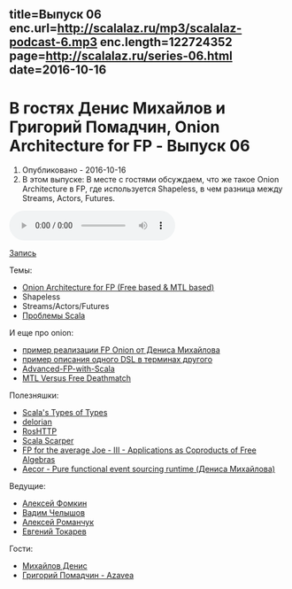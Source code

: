 title=Выпуск 06
enc.url=http://scalalaz.ru/mp3/scalalaz-podcast-6.mp3
enc.length=122724352
page=http://scalalaz.ru/series-06.html
date=2016-10-16
----
#  В гостях Дениc Михайлов и Григорий Помадчин, Onion Architecture for FP - Выпуск 06
1. Опубликовано - 2016-10-16
2. В этом выпуске: В месте с гостями обсуждаем, что же такое Onion Architecture в FP, где используется Shapeless, в чем разница между Streams, Actors, Futures.

<audio controls="" class="audio-panel">
    <source src="http://scalalaz.ru/mp3/scalalaz-podcast-6.mp3" type="audio/mpeg">
</audio>

[Запись](http://scalalaz.ru/mp3/scalalaz-podcast-6.mp3)

Темы:

- [Onion Architecture for FP (Free based & MTL based)](http://degoes.net/articles/modern-fp-part-2)
- Shapeless
- Streams/Actors/Futures
- [Проблемы Scala](https://www.youtube.com/watch?v=TS1lpKBMkgg)

И еще про onion:

- [пример реализации FP Onion от Дениса Михайлова](https://github.com/notxcain/onion-architecure)
- [пример описания одного DSL в терминах другого](http://scastie.org/22984)
- [Advanced-FP-with-Scala](https://gist.github.com/jdegoes/97459c0045f373f4eaf126998d8f65dc)
- [MTL Versus Free Deathmatch](https://www.youtube.com/watch?v=JLevNswzYh8) 

Полезняшки:

- [Scala's Types of Types](http://ktoso.github.io/scala-types-of-types/)
- [delorian](https://github.com/Verizon/delorean)
- [RosHTTP](https://github.com/hmil/RosHTTP)
- [Scala Scarper](https://github.com/ruippeixotog/scala-scraper)
- [FP for the average Joe - III - Applications as Coproducts of Free Algebras](http://www.47deg.com/blog/fp-for-the-average-joe-part3-free-monads)
- [Aecor - Pure functional event sourcing runtime (Дениса Михайлова)](http://aecor.io)

Ведущие:

- [Алексей Фомкин](http://github.com/fomkin)
- [Вадим Челышов](http://github.com/dos65)
- [Алексей Романчук](http://github.com/13h3r)
- [Евгений Токарев](http://github.com/strobe)

Гости:

- [Михайлов Дениc](https://github.com/notxcain)
- [Григорий Помадчин - Azavea](http://github.com/pomadchin)
